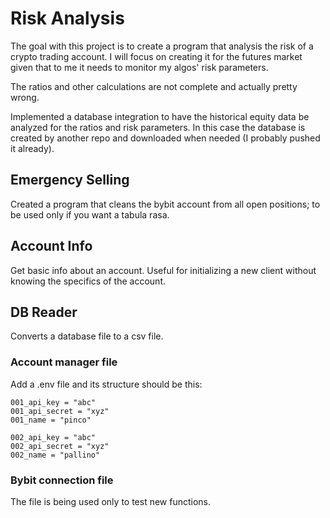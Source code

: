 # Risk Analysis

The goal with this project is to create a program that analysis the risk of a crypto trading account. I will focus on creating it for the futures market given that to me it needs to monitor my algos' risk parameters.

The ratios and other calculations are not complete and actually pretty wrong.

Implemented a database integration to have the historical equity data be analyzed for the ratios and risk parameters. In this case the database is created by another repo and downloaded when needed (I probably pushed it already).

## Emergency Selling

Created a program that cleans the bybit account from all open positions; to be used only if you want a tabula rasa.

## Account Info

Get basic info about an account. Useful for initializing a new client without knowing the specifics of the account.

## DB Reader

Converts a database file to a csv file.


### Account manager file

Add a .env file and its structure should be this:

    001_api_key = "abc"
    001_api_secret = "xyz"
    001_name = "pinco"

    002_api_key = "abc"
    002_api_secret = "xyz"
    002_name = "pallino"

### Bybit connection file

The file is being used only to test new functions.